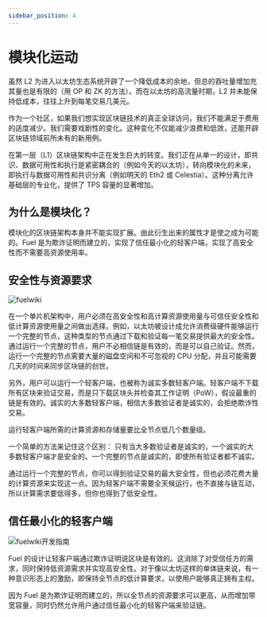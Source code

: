 ```yaml
---
sidebar_position: 4
---
```


# 模块化运动

虽然 L2 为进入以太坊生态系统开辟了一个降低成本的余地，但总的吞吐量增加充其量也是有限的（用 OP 和 ZK 的方法）。而在以太坊的高流量时期，L2 并未能保持低成本，往往上升到每笔交易几美元。

作为一个社区，如果我们想实现区块链技术的真正全球访问，我们不能满足于费用的适度减少。我们需要戏剧性的变化。这种变化不仅能减少浪费和低效，还能开辟区块链领域前所未有的新用例。

在第一层（L1）区块链架构中正在发生巨大的转变。我们正在从单一的设计，即共识、数据可用性和执行是紧密耦合的（例如今天的以太坊），转向模块化的未来，即执行与数据可用性和共识分离（例如明天的 Eth2 或 Celestia）。这种分离允许基础层的专业化，提供了 TPS 容量的显著增加。

## 为什么是模块化？

模块化的区块链架构本身并不能实现扩展。由此衍生出来的属性才是使之成为可能的。Fuel 是为欺诈证明而建立的，实现了信任最小化的轻客户端，实现了高安全性而不需要高资源使用率。

## 安全性与资源要求

![fuelwiki](https://fuelbook.fuel.network/master/images/resource-security-1.png)

在一个单片机架构中，用户必须在高安全性和高计算资源使用量与可信任安全性和低计算资源使用量之间做出选择。例如，以太坊被设计成允许消费级硬件能够运行一个完整的节点，这种类型的节点通过下载和验证每一笔交易提供最大的安全性。通过运行一个完整的节点，用户不必相信链是有效的，而是可以自己验证。然而，运行一个完整的节点需要大量的磁盘空间和不可忽视的 CPU 分配，并且可能需要几天的时间来同步区块链的创世。

另外，用户可以运行一个轻客户端，也被称为诚实多数轻客户端。轻客户端不下载所有区块来验证交易，而是只下载区块头并检查其工作证明（PoW），假设最重的链是有效的。诚实的大多数轻客户端，相信大多数验证者是诚实的，会拒绝欺诈性交易。

运行轻客户端所需的计算资源和存储量要比全节点低几个数量级。

一个简单的方法来记住这个区别： 只有当大多数验证者是诚实的，一个诚实的大多数轻客户端才是安全的。一个完整的节点是诚实的，即使所有验证者都不诚实。

通过运行一个完整的节点，你可以得到验证交易的最大安全性，但也必须花费大量的计算资源来实现这一点。因为轻客户端不需要全天候运行，也不直接与链互动，所以计算需求要低得多，但你也得到了低安全性。

## 信任最小化的轻客户端

![fuelwiki开发指南](https://fuelbook.fuel.network/master/images/fuel%20light%20client.png)

Fuel 的设计让轻客户端通过欺诈证明说区块是有效的。这消除了对受信任方的需求，同时保持低资源需求并实现高安全性。对于像以太坊这样的单体链来说，有一种意识形态上的激励，即保持全节点的低计算要求，以使用户能够真正拥有主权。

因为 Fuel 是为欺诈证明而建立的，所以全节点的资源要求可以更高，从而增加带宽容量，同时仍然允许用户通过信任最小化的轻客户端来验证链。
